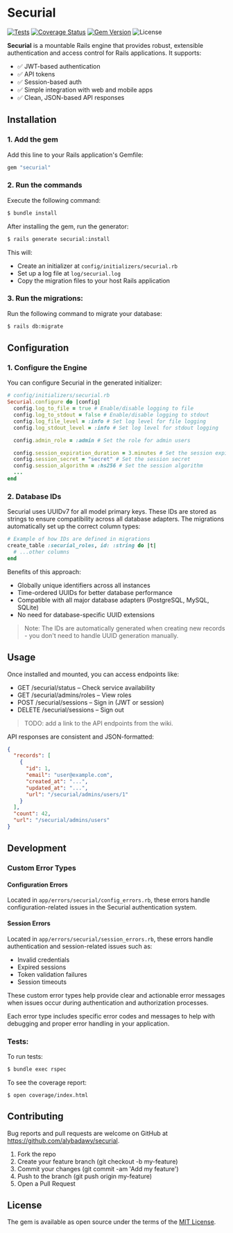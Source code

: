 # Securial

[![Tests](https://github.com/alybadawy/securial/actions/workflows/ci.yml/badge.svg)](https://github.com/alybadawy/securial/actions)
[![Coverage Status](https://coveralls.io/repos/github/AlyBadawy/Securial/badge.svg?branch=main)](https://coveralls.io/github/AlyBadawy/Securial?branch=main)
[![Gem Version](https://badge.fury.io/rb/securial.svg)](https://badge.fury.io/rb/securial)
![License](https://img.shields.io/badge/license-MIT-blue)

**Securial** is a mountable Rails engine that provides robust, extensible authentication and access control for Rails applications. It supports:

- ✅ JWT-based authentication
- ✅ API tokens
- ✅ Session-based auth
- ✅ Simple integration with web and mobile apps
- ✅ Clean, JSON-based API responses

## Installation

### 1. Add the gem

Add this line to your Rails application's Gemfile:

```ruby
gem "securial"
```

### 2. Run the commands

Execute the following command:

```bash
$ bundle install
```

After installing the gem, run the generator:

```bash
$ rails generate securial:install
```

This will:

- Create an initializer at `config/initializers/securial.rb`
- Set up a log file at `log/securial.log`
- Copy the migration files to your host Rails application

### 3. Run the migrations:

Run the following command to migrate your database:

```bash
$ rails db:migrate
```

## Configuration

### 1. Configure the Engine

You can configure Securial in the generated initializer:

```ruby
# config/initializers/securial.rb
Securial.configure do |config|
  config.log_to_file = true # Enable/disable logging to file
  config.log_to_stdout = false # Enable/disable logging to stdout
  config.log_file_level = :info # Set log level for file logging
  config.log_stdout_level = :info # Set log level for stdout logging

  config.admin_role = :admin # Set the role for admin users

  config.session_expiration_duration = 3.minutes # Set the session expiration duration
  config.session_secret = "secret" # Set the session secret
  config.session_algorithm = :hs256 # Set the session algorithm
  ...
end
```

### 2. Database IDs

Securial uses UUIDv7 for all model primary keys. These IDs are stored as strings to ensure compatibility across all database adapters. The migrations automatically set up the correct column types:

```ruby
# Example of how IDs are defined in migrations
create_table :securial_roles, id: :string do |t|
  # ...other columns
end
```

Benefits of this approach:

- Globally unique identifiers across all instances
- Time-ordered UUIDs for better database performance
- Compatible with all major database adapters (PostgreSQL, MySQL, SQLite)
- No need for database-specific UUID extensions

> Note: The IDs are automatically generated when creating new records - you don't need to handle UUID generation manually.

## Usage

Once installed and mounted, you can access endpoints like:

- GET /securial/status – Check service availability
- GET /securial/admins/roles – View roles
- POST /securial/sessions – Sign in (JWT or session)
- DELETE /securial/sessions – Sign out

> TODO: add a link to the API endpoints from the wiki.

API responses are consistent and JSON-formatted:

```json
{
  "records": [
    {
      "id": 1,
      "email": "user@example.com",
      "created_at": "...",
      "updated_at": "...",
      "url": "/securial/admins/users/1"
    }
  ],
  "count": 42,
  "url": "/securial/admins/users"
}
```

## Development

### Custom Error Types

#### Configuration Errors

Located in `app/errors/securial/config_errors.rb`, these errors handle configuration-related issues in the Securial authentication system.

#### Session Errors

Located in `app/errors/securial/session_errors.rb`, these errors handle authentication and session-related issues such as:

- Invalid credentials
- Expired sessions
- Token validation failures
- Session timeouts

These custom error types help provide clear and actionable error messages when issues occur during authentication and authorization processes.

Each error type includes specific error codes and messages to help with debugging and proper error handling in your application.

### Tests:

To run tests:

```bash
$ bundle exec rspec
```

To see the coverage report:

```
$ open coverage/index.html
```

## Contributing

Bug reports and pull requests are welcome on GitHub at https://github.com/alybadawy/securial.

1. Fork the repo
2. Create your feature branch (git checkout -b my-feature)
3. Commit your changes (git commit -am 'Add my feature')
4. Push to the branch (git push origin my-feature)
5. Open a Pull Request

## License

The gem is available as open source under the terms of the [MIT License](https://opensource.org/licenses/MIT).
